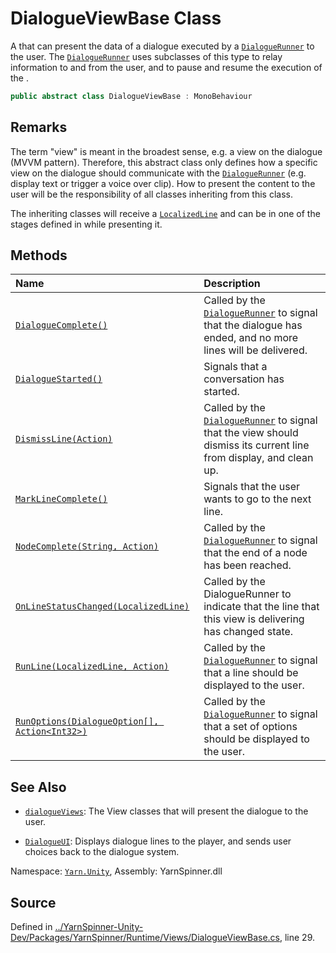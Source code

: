 # DialogueViewBase Class

A <see cref="!:MonoBehaviour"></see> that can present the data of a
dialogue executed by a [`DialogueRunner`](/api/csharp/yarn.unity/dialoguerunner.md) to the user.
The [`DialogueRunner`](/api/csharp/yarn.unity/dialoguerunner.md) uses subclasses of this type to
relay information to and from the user, and to pause and resume the
execution of the <see cref="!:YarnScript"></see>.


```csharp
public abstract class DialogueViewBase : MonoBehaviour
```
## Remarks

The term "view" is meant in the broadest sense, e.g. a view on the
dialogue (MVVM pattern). Therefore, this abstract class only
defines how a specific view on the dialogue should communicate with
the [`DialogueRunner`](/api/csharp/yarn.unity/dialoguerunner.md) (e.g. display text or trigger a
voice over clip). How to present the content to the user will be
the responsibility of all classes inheriting from this class.

The inheriting classes will receive a [`LocalizedLine`](/api/csharp/yarn.unity/localizedline.md)
and can be in one of the stages defined in <see cref="!:DialogueLineStatus"></see> while presenting it.




## Methods
|Name|Description|
|:---|:---|
|[`DialogueComplete()`](/api/csharp/yarn.unity/dialogueviewbase.dialoguecomplete.md)| Called by the [`DialogueRunner`](/api/csharp/yarn.unity/dialoguerunner.md) to signal that the dialogue has ended, and no more lines will be delivered. |
|[`DialogueStarted()`](/api/csharp/yarn.unity/dialogueviewbase.dialoguestarted.md)|Signals that a conversation has started.|
|[`DismissLine(Action)`](/api/csharp/yarn.unity/dialogueviewbase.dismissline-action-.md)| Called by the [`DialogueRunner`](/api/csharp/yarn.unity/dialoguerunner.md) to signal that the view should dismiss its current line from display, and clean up. |
|[`MarkLineComplete()`](/api/csharp/yarn.unity/dialogueviewbase.marklinecomplete.md)| Signals that the user wants to go to the next line. |
|[`NodeComplete(String, Action)`](/api/csharp/yarn.unity/dialogueviewbase.nodecomplete-system.string,action-.md)| Called by the [`DialogueRunner`](/api/csharp/yarn.unity/dialoguerunner.md) to signal that the end of a node has been reached. |
|[`OnLineStatusChanged(LocalizedLine)`](/api/csharp/yarn.unity/dialogueviewbase.onlinestatuschanged-localizedline-.md)| Called by the DialogueRunner to indicate that the line that this view is delivering has changed state. |
|[`RunLine(LocalizedLine, Action)`](/api/csharp/yarn.unity/dialogueviewbase.runline-localizedline,action-.md)| Called by the [`DialogueRunner`](/api/csharp/yarn.unity/dialoguerunner.md) to signal that a line should be displayed to the user. |
|[`RunOptions(DialogueOption[], Action<Int32>)`](/api/csharp/yarn.unity/dialogueviewbase.runoptions-dialogueoption--,action-system.int32--.md)| Called by the [`DialogueRunner`](/api/csharp/yarn.unity/dialoguerunner.md) to signal that a set of options should be displayed to the user. |
## See Also
* [`dialogueViews`](/api/csharp/yarn.unity/dialoguerunner.dialogueviews.md): 
The View classes that will present the dialogue to the user.

* [`DialogueUI`](/api/csharp/yarn.unity/dialogueui.md): 
Displays dialogue lines to the player, and sends user choices back
to the dialogue system.

<div class="class-metadata">

Namespace: [`Yarn.Unity`](/api/csharp/yarn.unity/README.md), Assembly: YarnSpinner.dll
</div>

## Source
Defined in [../YarnSpinner-Unity-Dev/Packages/YarnSpinner/Runtime/Views/DialogueViewBase.cs](https://github.com/YarnSpinnerTool/YarnSpinner-Unity//blob/develop/Runtime/Views/DialogueViewBase.cs#L29), line 29.
